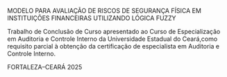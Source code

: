 MODELO PARA AVALIAÇÃO DE RISCOS DE SEGURANÇA FÍSICA EM INSTITUIÇÕES FINANCEIRAS UTILIZANDO LÓGICA FUZZY

Trabalho de Conclusão de Curso apresentado ao Curso de Especialização em Auditoria e Controle Interno da Universidade Estadual do Ceará,como requisito parcial à obtenção da certificação
de especialista em Auditoria e Controle Interno.

FORTALEZA–CEARÁ
2025

